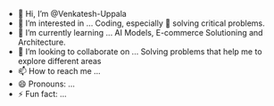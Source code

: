 - 👋 Hi, I’m @Venkatesh-Uppala
- 👀 I’m interested in ... Coding, especially 👀 solving critical problems.
- 🌱 I’m currently learning ... AI Models, E-commerce Solutioning and Architecture.
- 💞️ I’m looking to collaborate on ... Solving problems that help me to explore different areas
- 📫 How to reach me ...
- 😄 Pronouns: ...
- ⚡ Fun fact: ...

<!---
Venkatesh-Uppala/Venkatesh-Uppala is a ✨ special ✨ repository because its `README.md` (this file) appears on your GitHub profile.
You can click the Preview link to take a look at your changes.
--->
